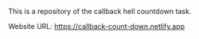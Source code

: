 This is a repository of the callback hell countdown task.

Website URL:
https://callback-count-down.netlify.app
